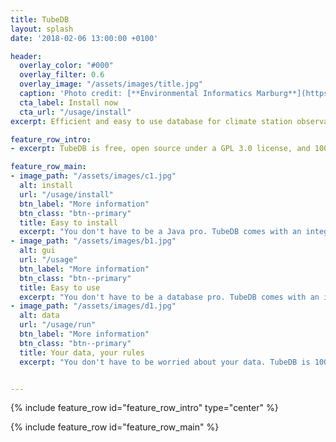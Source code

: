 ```yaml
---
title: TubeDB
layout: splash
date: '2018-02-06 13:00:00 +0100'

header:
  overlay_color: "#000"
  overlay_filter: 0.6
  overlay_image: "/assets/images/title.jpg"
  caption: 'Photo credit: [**Environmental Informatics Marburg**](https://www.flickr.com/environmentalinformatics-marburg/)'
  cta_label: Install now
  cta_url: "/usage/install"
excerpt: Efficient and easy to use database for climate station observations. Store, check, fill, aggregate, visualize and access your time series data on-demand.

feature_row_intro:
- excerpt: TubeDB is free, open source under a GPL 3.0 license, and 100% Java.

feature_row_main:
- image_path: "/assets/images/c1.jpg"
  alt: install
  url: "/usage/install"
  btn_label: "More information"
  btn_class: "btn--primary"
  title: Easy to install
  excerpt: "You don't have to be a Java pro. TubeDB comes with an integrated server. Download pre-build package or build from source automatically with Gradle."
- image_path: "/assets/images/b1.jpg"
  alt: gui
  url: "/usage"
  btn_label: "More information"
  btn_class: "btn--primary"
  title: Easy to use
  excerpt: "You don't have to be a database pro. TubeDB comes with an intuitive web-interface for preprocessing, gap filling, temporal aggregation and visualization."
- image_path: "/assets/images/d1.jpg"
  alt: data
  url: "/usage/run"
  btn_label: "More information"
  btn_class: "btn--primary"
  title: Your data, your rules
  excerpt: "You don't have to be worried about your data. TubeDB is 100% free, open source, runs on your server, and does not sent information to third parties."


---
```


{% include feature_row id="feature_row_intro" type="center" %}

{% include feature_row id="feature_row_main" %}

